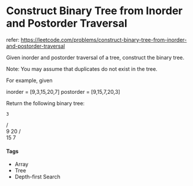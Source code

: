 

# Construct Binary Tree from Inorder and Postorder Traversal
refer: https://leetcode.com/problems/construct-binary-tree-from-inorder-and-postorder-traversal

Given inorder and postorder traversal of a tree, construct the binary tree.

Note:
You may assume that duplicates do not exist in the tree.

For example, given

inorder = [9,3,15,20,7]
postorder = [9,15,7,20,3]

Return the following binary tree:

    3
   / \
  9  20
    /  \
   15   7




#### Tags

- Array
- Tree
- Depth-first Search



